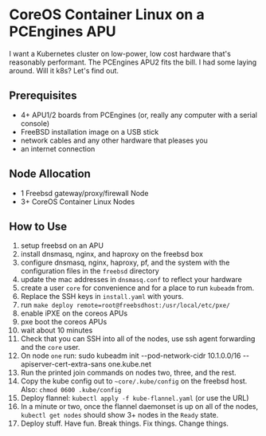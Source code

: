 # CoreOS Container Linux on a PCEngines APU

I want a Kubernetes cluster on low-power, low cost hardware that's
reasonably performant. The PCEngines APU2 fits the bill. I had some
laying around. Will it k8s? Let's find out.

## Prerequisites
- 4+ APU1/2 boards from PCEngines (or, really any computer with a serial
	console)
- FreeBSD installation image on a USB stick
- network cables and any other hardware that pleases you
- an internet connection

## Node Allocation
- 1 Freebsd gateway/proxy/firewall Node
- 3+ CoreOS Container Linux Nodes

## How to Use
1. setup freebsd on an APU
2. install dnsmasq, nginx, and haproxy on the freebsd box
3. configure dnsmasq, nginx, haproxy, pf, and the system with the
	 configuration files in the `freebsd` directory
4. update the mac addresses in `dnsmasq.conf` to reflect your hardware
5. create a user `core` for convenience and for a place to run `kubeadm`
	 from.
6. Replace the SSH keys in `install.yaml` with yours.
7. run `make deploy remote=root@freebsdhost:/usr/local/etc/pxe/`
8. enable iPXE on the coreos APUs
9. pxe boot the coreos APUs
10. wait about 10 minutes
11. Check that you can SSH into all of the nodes, use ssh agent
		forwarding and the `core` user.
12. On node `one` run:
		sudo kubeadm init --pod-network-cidr 10.1.0.0/16 --apiserver-cert-extra-sans one.kube.net
13. Run the printed join commands on nodes two, three, and the rest.
14. Copy the kube config out to `~core/.kube/config` on the freebsd
		host. Also: `chmod 0600 .kube/config`
15. Deploy flannel:
		`kubectl apply -f kube-flannel.yaml` (or use the URL)
16. In a minute or two, once the flannel daemonset is up on all of the
		nodes, `kubectl get nodes` should show 3+ nodes in the `Ready` state.
17. Deploy stuff. Have fun. Break things. Fix things. Change things.

